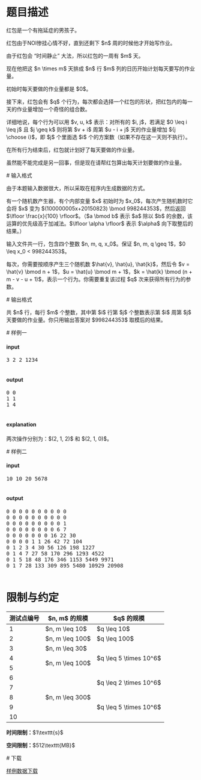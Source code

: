 # 题目描述

<p>红包是一个有拖延症的男孩子。</p>
<p>红包由于NOI惨挂心情不好，直到还剩下 $n$ 周的时候他才开始写作业。</p>
<p>由于红包会 “时间静止” 大法，所以红包的一周有 $m$ 天。</p>
<p>现在他把这 $n \times m$ 天排成 $n$ 行 $m$ 列的日历开始计划每天要写的作业量。</p>
<p>初始时每天要做的作业量都是 $0$。</p>
<p>接下来，红包会有 $q$ 个行为，每次都会选择一个红包的形状，把红包内的每一天的作业量增加一个奇怪的组合数。</p>
<p>详细地说，每个行为可以用 $v, u, k$ 表示：对所有的 $i, j$，若满足 $0 \leq i \leq j$ 且 $j \geq k$ 则将第 $v + i$ 周第 $u - i + j$ 天的作业量增加 ${j \choose i}$，即 $j$ 个里面选 $i$ 个的方案数（如果不存在这一天则不执行）。</p>
<p>在所有行为结束后，红包就计划好了每天要做的作业量。</p>
<p>虽然能不能完成是另一回事，但是现在请帮红包算出每天计划要做的作业量。</p>
# 输入格式


<p>由于本题输入数据很大，所以采取在程序内生成数据的方式。</p>
<p>有一个随机数产生器，有个内部变量 $x$ 初始时为 $x_0$，每次产生随机数时它会将 $x$ 变为 $(100000005x+20150823) \bmod 998244353$，然后返回 $\lfloor \frac{x}{100} \rfloor$。（$a \bmod b$ 表示 $a$ 除以 $b$ 的余数，该运算的优先级高于加减法。$\lfloor \alpha \rfloor$ 表示 $\alpha$ 向下取整后的结果。）</p>
<p>输入文件共一行，包含四个整数 $n, m, q, x_0$。保证 $n, m, q \geq 1$，$0 \leq x_0 &lt; 998244353$。</p>
<p>每次，你需要按顺序产生三个随机数 $\hat{v}, \hat{u}, \hat{k}$，然后令 $v = \hat{v} \bmod n + 1$，$u = \hat{u} \bmod m + 1$，$k = \hat{k} \bmod (n + m - v - u + 1)$，表示一个行为。你需要重复该过程 $q$ 次来获得所有行为的参数。</p>
# 输出格式


<p>共 $n$ 行，每行 $m$ 个整数，其中第 $i$ 行第 $j$ 个整数表示第 $i$ 周第 $j$ 天要做的作业量。你只用输出答案对 $998244353$ 取模后的结果。</p>
# 样例一


<h4>input</h4>
<pre>3 2 2 1234

</pre>

<h4>output</h4>
<pre>0 0
1 1
1 4

</pre>

<h4>explanation</h4>
<p>两次操作分别为：$(2, 1, 2)$ 和 $(2, 1, 0)$。</p>
# 样例二


<h4>input</h4>
<pre>10 10 20 5678

</pre>

<h4>output</h4>
<pre>0 0 0 0 0 0 0 0 0 0
0 0 0 0 0 0 0 0 0 0
0 0 0 0 0 0 0 0 0 1
0 0 0 0 0 0 0 0 6 7
0 0 0 0 0 0 0 16 22 30
0 0 0 0 1 1 26 42 72 104
0 1 2 3 4 30 56 126 198 1227
0 1 4 7 27 58 170 296 1293 4522
0 1 5 18 48 176 346 1153 5449 9971
0 1 7 28 133 309 895 5480 10929 20908

</pre>

# 限制与约定


<div class="table-responsive">
<table class="table table-bordered table-text-center table-vertical-middle"><thead><tr><th>测试点编号</th>
<th>$n, m$ 的规模</th>
<th>$q$ 的规模</th>
</tr></thead><tbody><tr><td>1</td><td>$n, m \leq 10$</td><td>$q \leq 10$</td></tr><tr><td>2</td><td>$n, m \leq 100$</td><td>$q \leq 100$</td></tr><tr><td>3</td><td>$n, m \leq 30$</td><td rowspan="3">$q \leq 5 \times 10^6$</td></tr><tr><td>4</td><td rowspan="2">$n, m \leq 100$</td></tr><tr><td>5</td></tr><tr><td>6</td><td rowspan="5">$n, m \leq 300$</td><td rowspan="2">$q \leq 2 \times 10^6$</td></tr><tr><td>7</td></tr><tr><td>8</td><td rowspan="3">$q \leq 5 \times 10^6$</td></tr><tr><td>9</td></tr><tr><td>10</td></tr></tbody></table></div>

<p><strong>时间限制：</strong>$1\texttt{s}$</p>
<p><strong>空间限制：</strong>$512\texttt{MB}$</p>
# 下载


<p><a href="/download.php?type=problem&amp;id=137">样例数据下载</a></p>
